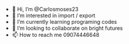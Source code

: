 - 👋 Hi, I’m @Carlosmoses23
- 👀 I’m interested in import / export
- 🌱 I’m currently learning programing codes
- 💞️ I’m looking to collaborate on bright futures
- 📫 How to reach me 09074446648

<!---
Carlosmoses23/Carlosmoses23 is a ✨ special ✨ repository because its `README.md` (this file) appears on your GitHub profile.
You can click the Preview link to take a look at your changes.
--->
